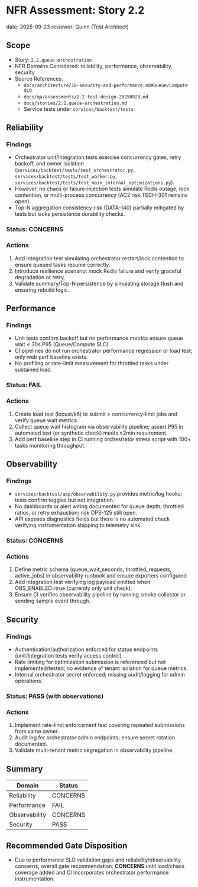 # NFR Assessment: Story 2.2

date: 2025-09-23
reviewer: Quinn (Test Architect)

## Scope

- Story: `2.2.queue-orchestration`
- NFR Domains Considered: reliability, performance, observability, security
- Source References:
  - `docs/architecture/10-security-and-performance.md#Queue/Compute SLO`
  - `docs/qa/assessments/2.2-test-design-20250923.md`
  - `docs/stories/2.2.queue-orchestration.md`
  - Service tests under `services/backtest/tests`

## Reliability

### Findings
- Orchestrator unit/integration tests exercise concurrency gates, retry backoff, and owner isolation (`services/backtest/tests/test_orchestrator.py`, `services/backtest/tests/test_worker.py`, `services/backtest/tests/test_main_internal_optimizations.py`).
- However, no chaos or failure-injection tests simulate Redis outage, lock contention, or multi-process concurrency (AC2 risk TECH-301 remains open).
- Top-N aggregation consistency risk (DATA-140) partially mitigated by tests but lacks persistence durability checks.

### Status: CONCERNS

### Actions
1. Add integration test simulating orchestrator restart/lock contention to ensure queued tasks resume correctly.
2. Introduce resilience scenario: mock Redis failure and verify graceful degradation or retry.
3. Validate summary/Top-N persistence by simulating storage flush and ensuring rebuild logic.

## Performance

### Findings
- Unit tests confirm backoff but no performance metrics ensure queue wait ≤ 30s P95 (Queue/Compute SLO).
- CI pipelines do not run orchestrator performance regression or load test; only web perf baseline exists.
- No profiling or rate-limit measurement for throttled tasks under sustained load.

### Status: FAIL

### Actions
1. Create load test (locust/k6) to submit > concurrency-limit jobs and verify queue wait metrics.
2. Collect queue wait histogram via observability pipeline; assert P95 in automated test (or synthetic check) meets ≤2min requirement.
3. Add perf baseline step in CI running orchestrator stress script with 100+ tasks monitoring throughput.

## Observability

### Findings
- `services/backtest/app/observability.py` provides metric/log hooks; tests confirm toggles but not integration.
- No dashboards or alert wiring documented for queue depth, throttled ratios, or retry exhaustion; risk OPS-125 still open.
- API exposes diagnostics fields but there is no automated check verifying instrumentation shipping to telemetry sink.

### Status: CONCERNS

### Actions
1. Define metric schema (queue_wait_seconds, throttled_requests, active_jobs) in observability runbook and ensure exporters configured.
2. Add integration test verifying log payload emitted when OBS_ENABLED=true (currently only unit check).
3. Ensure CI verifies observability pipeline by running smoke collector or sending sample event through.

## Security

### Findings
- Authentication/authorization enforced for status endpoints (unit/integration tests verify access control).
- Rate limiting for optimization submission is referenced but not implemented/tested; no evidence of tenant isolation for queue metrics.
- Internal orchestrator secret enforced; missing audit/logging for admin operations.

### Status: PASS (with observations)

### Actions
1. Implement rate-limit enforcement test covering repeated submissions from same owner.
2. Audit log for orchestrator admin endpoints; ensure secret rotation documented.
3. Validate multi-tenant metric segregation in observability pipeline.

## Summary

| Domain        | Status    |
| ------------- | --------- |
| Reliability   | CONCERNS  |
| Performance   | FAIL      |
| Observability | CONCERNS  |
| Security      | PASS      |

## Recommended Gate Disposition
- Due to performance SLO validation gaps and reliability/observability concerns, overall gate recommendation: **CONCERNS** until load/chaos coverage added and CI incorporates orchestrator performance instrumentation.

